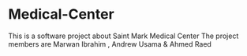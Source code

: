 # Medical-Center
This is a software project about Saint Mark Medical Center 
The project members are Marwan Ibrahim , Andrew Usama & Ahmed Raed
